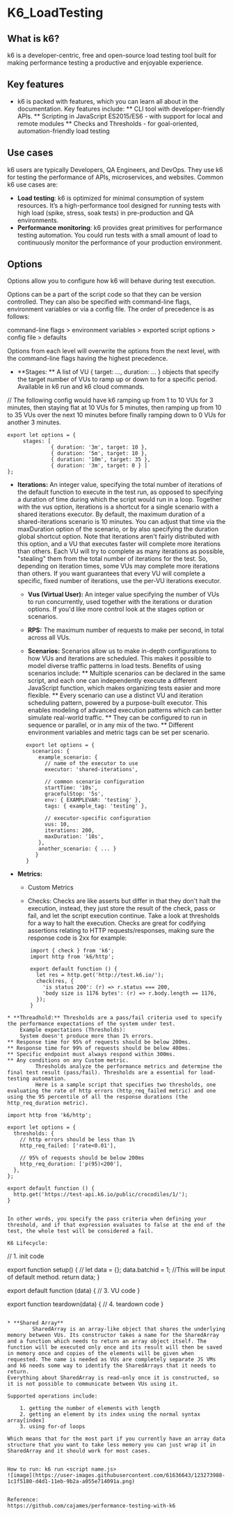 # K6_LoadTesting

## What is k6?
k6 is a developer-centric, free and open-source load testing tool built for making performance testing a productive and enjoyable experience.

## Key features
* k6 is packed with features, which you can learn all about in the documentation. Key features include:
** CLI tool with developer-friendly APIs.
** Scripting in JavaScript ES2015/ES6 - with support for local and remote modules
** Checks and Thresholds - for goal-oriented, automation-friendly load testing

## Use cases
k6 users are typically Developers, QA Engineers, and DevOps. They use k6 for testing the performance of APIs, microservices, and websites. Common k6 use cases are:
* **Load testing**: 
k6 is optimized for minimal consumption of system resources. It’s a high-performance tool designed for running tests with high load (spike, stress, soak tests) in pre-production and QA environments.
* **Performance monitoring**: 
k6 provides great primitives for performance testing automation. You could run tests with a small amount of load to continuously monitor the performance of your production environment.

## Options
Options allow you to configure how k6 will behave during test execution.

Options can be a part of the script code so that they can be version controlled. They can also be specified with command-line flags, environment variables or via a config file. The order of precedence is as follows:

command-line flags > environment variables > exported script options > config file > defaults

Options from each level will overwrite the options from the next level, with the command-line flags having the highest precedence.

* **Stages: ** A list of VU { target: ..., duration: ... } objects that specify the target number of VUs to ramp up or down to for a specific period. Available in k6 run and k6 cloud commands.

// The following config would have k6 ramping up from 1 to 10 VUs for 3 minutes, 
 then staying flat at 10 VUs for 5 minutes, then ramping up from 10 to 35 VUs 
 over the next 10 minutes before finally ramping down to 0 VUs for another 
3 minutes. 
```
export let options = { 
     stages: [ 
              { duration: '3m', target: 10 }, 
              { duration: '5m', target: 10 }, 
              { duration: '10m', target: 35 }, 
              { duration: '3m', target: 0 } ] 
};
```
	
 * **Iterations:** An integer value, specifying the total number of iterations of the default function to execute in the test run, as opposed to specifying a duration of time during which the script would run in a loop.
	     Together with the vus option, iterations is a shortcut for a single scenario with a shared iterations executor.
	    By default, the maximum duration of a shared-iterations scenario is 10 minutes. You can adjust that time via the maxDuration option of the scenario, or by also specifying the duration global shortcut option.
	    Note that iterations aren't fairly distributed with this option, and a VU that executes faster will complete more iterations than others. Each VU will try to complete as many iterations as possible, "stealing" them from the total number of iterations for the test. So, depending on iteration times, some VUs may complete more iterations than others. If you want guarantees that every VU will complete a specific, fixed number of iterations, use the per-VU iterations executor.
	
	* **Vus (Virtual User):** An integer value specifying the number of VUs to run concurrently, used together with the iterations or duration options. If you'd like more control look at the stages option or scenarios.
	
	* **RPS:** The maximum number of requests to make per second, in total across all VUs. 
	
	* **Scenarios:**  Scenarios allow us to make in-depth configurations to how VUs and iterations are scheduled. This makes it possible to model diverse traffic patterns in load tests. Benefits of using scenarios include:
	** Multiple scenarios can be declared in the same script, and each one can independently execute a different JavaScript function, which makes organizing tests easier and more flexible.
	** Every scenario can use a distinct VU and iteration scheduling pattern, powered by a purpose-built executor. This enables modeling of advanced execution patterns which can better simulate real-world traffic.
	** They can be configured to run in sequence or parallel, or in any mix of the two.
	** Different environment variables and metric tags can be set per scenario.
		
  ```
		export let options = {
		  scenarios: {
		    example_scenario: {
			  // name of the executor to use 
		      executor: 'shared-iterations',
		
		      // common scenario configuration
		      startTime: '10s',
		      gracefulStop: '5s',
		      env: { EXAMPLEVAR: 'testing' },
		      tags: { example_tag: 'testing' },
		
		      // executor-specific configuration
		      vus: 10,
		      iterations: 200,
		      maxDuration: '10s',
		    },
		    another_scenario: { ... }
		   }
		}
``` 
* **Metrics:** 
	* Custom Metrics

	* Checks: Checks are like asserts but differ in that they don't halt the execution, instead, they just store the result of the check, pass or fail, and let the script execution continue. Take a look at thresholds for a way to halt the execution. Checks are great for codifying assertions relating to HTTP requests/responses, making sure the response code is 2xx for example:
	```
		import { check } from 'k6';
		import http from 'k6/http';
		
		export default function () {
		  let res = http.get('http://test.k6.io/');
		  check(res, {
		    'is status 200': (r) => r.status === 200,
		    'body size is 1176 bytes': (r) => r.body.length == 1176,
		  });
		}
```
* **Threadhold:** Thresholds are a pass/fail criteria used to specify the performance expectations of the system under test.
	Example expectations (Thresholds):
	System doesn't produce more than 1% errors.
** Response time for 95% of requests should be below 200ms.
** Response time for 99% of requests should be below 400ms.
** Specific endpoint must always respond within 300ms.
** Any conditions on any Custom metric.
	     Thresholds analyze the performance metrics and determine the final test result (pass/fail). Thresholds are a essential for load-testing automation.
	     Here is a sample script that specifies two thresholds, one evaluating the rate of http errors (http_req_failed metric) and one using the 95 percentile of all the response durations (the http_req_duration metric).

```
	import http from 'k6/http';
	
	export let options = {
	  thresholds: {
	    // http errors should be less than 1% 
	    http_req_failed: ['rate<0.01'],   
	    
	    // 95% of requests should be below 200ms
	    http_req_duration: ['p(95)<200'], 
	  },
	};
	
	export default function () {
	  http.get('https://test-api.k6.io/public/crocodiles/1/');
	}
```

In other words, you specify the pass criteria when defining your threshold, and if that expression evaluates to false at the end of the test, the whole test will be considered a fail.

K6 Lifecycle:
```
// 1. init code

export function setup() {
  //
  let data = {};
  data.batchid = 1;
  //This will be input of default method.
  return data;
}

export default function (data) {
  // 3. VU code
}

export function teardown(data) {
  // 4. teardown code
}
```

* **Shared Array**
        SharedArray is an array-like object that shares the underlying memory between VUs. Its constructor takes a name for the SharedArray and a function which needs to return an array object itself. The function will be executed only once and its result will then be saved in memory once and copies of the elements will be given when requested. The name is needed as VUs are completely separate JS VMs and k6 needs some way to identify the SharedArrays that it needs to return.
Everything about SharedArray is read-only once it is constructed, so it is not possible to communicate between VUs using it.

Supported operations include:

	1. getting the number of elements with length
	2. getting an element by its index using the normal syntax array[index]
	3. using for-of loops
	
Which means that for the most part if you currently have an array data structure that you want to take less memory you can just wrap it in SharedArray and it should work for most cases.


How to run: k6 run <script name.js>
![image](https://user-images.githubusercontent.com/61636643/123273988-1c1f5180-d4d1-11eb-9b2a-a055e714091a.png)


Reference: 
https://github.com/cajames/performance-testing-with-k6





